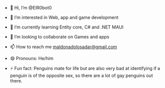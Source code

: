 - 👋 Hi, I’m @ElR0bot0

- 👀 I’m interested in Web, app and game development

- 🌱 I’m currently learning Entity core, C# and .NET MAUI

- 💞️ I’m looking to collaborate on Games and apps

- 📫 How to reach me maldonadolosadar@gmail.com

- 😄 Pronouns: He/him

- ⚡ Fun fact: Penguins mate for life but are also very bad at identifying if a penguin is of the opposite sex, so there are a lot of gay penguins out there.

<!---
ElR0bot0/ElR0bot0 is a ✨ special ✨ repository because its `README.md` (this file) appears on your GitHub profile.
You can click the Preview link to take a look at your changes.
--->
